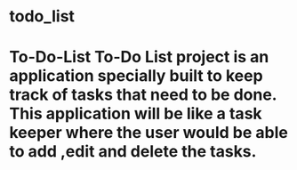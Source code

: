 # todo_list
# To-Do-List To-Do List project is an application specially built to keep track of  tasks that need to be done. This application will be like a task keeper where the user would be able to add ,edit and delete the tasks.
